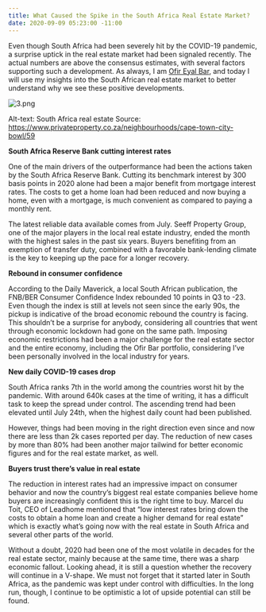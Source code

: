 ```yaml
---
title: What Caused the Spike in the South Africa Real Estate Market?
date: 2020-09-09 05:23:00 -11:00
---
```


Even though South Africa had been severely hit by the COVID-19 pandemic, a surprise uptick in the real estate market had been signaled recently. The actual numbers are above the consensus estimates, with several factors supporting such a development. As always, I am [Ofir Eyal Bar](https://medium.com/@ofireyalbar), and today I will use my insights into the South African real estate market to better understand why we see these positive developments.

![3.png](/uploads/3.png)

Alt-text: South Africa real estate
Source: https://www.privateproperty.co.za/neighbourhoods/cape-town-city-bowl/59

**South Africa Reserve Bank cutting interest rates**

One of the main drivers of the outperformance had been the actions taken by the South Africa Reserve Bank. Cutting its benchmark interest by 300 basis points in 2020 alone had been a major benefit from mortgage interest rates. The costs to get a home loan had been reduced and now buying a home, even with a mortgage, is much convenient as compared to paying a monthly rent.

The latest reliable data available comes from July. Seeff Property Group, one of the major players in the local real estate industry, ended the month with the highest sales in the past six years. Buyers benefiting from an exemption of transfer duty, combined with a favorable bank-lending climate is the key to keeping up the pace for a longer recovery.


**Rebound in consumer confidence**

According to the Daily Maverick, a local South African publication, the FNB/BER Consumer Confidence Index rebounded 10 points in Q3 to -23. Even though the index is still at levels not seen since the early 90s, the pickup is indicative of the broad economic rebound the country is facing.
This shouldn’t be a surprise for anybody, considering all countries that went through economic lockdown had gone on the same path. Imposing economic restrictions had been a major challenge for the real estate sector and the entire economy, including the Ofir Bar portfolio, considering I’ve been personally involved in the local industry for years.

**New daily COVID-19 cases drop**

South Africa ranks 7th in the world among the countries worst hit by the pandemic. With around 640k cases at the time of writing, it has a difficult task to keep the spread under control. The ascending trend had been elevated until July 24th, when the highest daily count had been published.

However, things had been moving in the right direction even since and now there are less than 2k cases reported per day. The reduction of new cases by more than 80% had been another major tailwind for better economic figures and for the real estate market, as well.
 
**Buyers trust there’s value in real estate**

The reduction in interest rates had an impressive impact on consumer behavior and now the country’s biggest real estate companies believe home buyers are increasingly confident this is the right time to buy. Marcel du Toit, CEO of Leadhome mentioned that “low interest rates bring down the costs to obtain a home loan and create a higher demand for real estate”  which is exactly what’s going now with the real estate in South Africa and several other parts of the world.

Without a doubt, 2020 had been one of the most volatile in decades for the real estate sector, mainly because at the same time, there was a sharp economic fallout. Looking ahead, it is still a question whether the recovery will continue in a V-shape. We must not forget that it started later in South Africa, as the pandemic was kept under control with difficulties. In the long run, though, I continue to be optimistic a lot of upside potential can still be found. 

